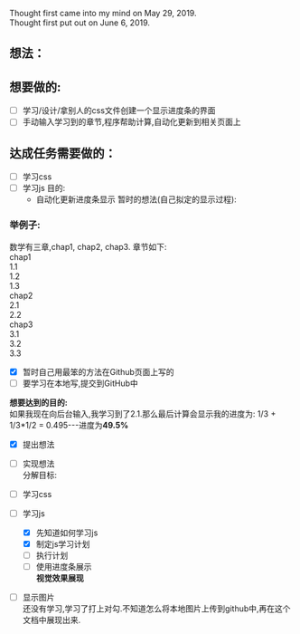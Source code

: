 Thought first came into my mind on May 29, 2019.  
Thought first put out on June 6, 2019.  
## 想法：

## 想要做的:  
- [ ] 学习/设计/拿别人的css文件创建一个显示进度条的界面
- [ ] 手动输入学习到的章节,程序帮助计算,自动化更新到相关页面上
## 达成任务需要做的：　　
- [ ] 学习css
- [ ] 学习js
  目的:  
    - 自动化更新进度条显示
  暂时的想法(自己拟定的显示过程):    
### 举例子:   
数学有三章,chap1, chap2, chap3.  章节如下:  
    chap1  
      1.1  
      1.2  
      1.3  
    chap2  
      2.1  
      2.2  
    chap3  
      3.1  
      3.2  
      3.3  
  - [x] 暂时自己用最笨的方法在Github页面上写的
  - [ ] 要学习在本地写,提交到GitHub中  

**想要达到的目的:**   
如果我现在向后台输入,我学习到了2.1.那么最后计算会显示我的进度为: 1/3 + 1/3*1/2 = 0.495---进度为**49.5%**
- [x] 提出想法
- [ ] 实现想法  
 分解目标:  
 - [ ] 学习css
 - [ ] 学习js
   - [x] 先知道如何学习js
   - [x] 制定js学习计划
   - [ ] 执行计划  
   - [ ] 使用进度条展示  
 **视觉效果展现**  
 - [ ] 显示图片  
 还没有学习,学习了打上对勾.不知道怎么将本地图片上传到github中,再在这个文档中展现出来.
 
